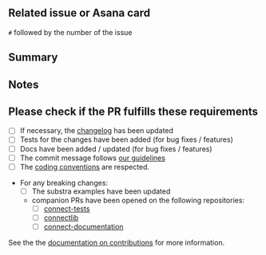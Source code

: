 ## Related issue or Asana card

`#` followed by the number of the issue

## Summary

## Notes

## Please check if the PR fulfills these requirements

- [ ] If necessary, the [changelog](https://github.com/owkin/substra/blob/main/CHANGELOG.md) has been updated
- [ ] Tests for the changes have been added (for bug fixes / features)
- [ ] Docs have been added / updated (for bug fixes / features)
- [ ] The commit message follows [our guidelines](https://github.com/owkin/tech-team/blob/main/CONTRIBUTING.md#commit-message)
- [ ] The [coding conventions](https://github.com/owkin/tech-team/blob/main/CONTRIBUTING.md#coding-guidelines) are respected.
- For any breaking changes:
    - [ ] The substra examples have been updated
    - companion PRs have been opened on the following repositories:
        - [ ] [connect-tests](https://github.com/owkin/substra)
        - [ ] [connectlib](https://github.com/owkin/connectlib)
        - [ ] [connect-documentation](https://github.com/owkin/connect-documentation)

See the the [documentation on contributions](https://github.com/owkin/tech-team/blob/main/CONTRIBUTING.md#contributing-to-owkins-software) for more information.
